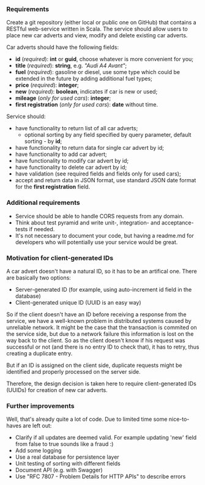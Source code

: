 ### Requirements

Create a git repository (either local or public one on GitHub) that contains a RESTful web-service written in Scala. The service should allow users to place new car adverts and view, modify and delete existing car adverts.

Car adverts should have the following fields:
* **id** (_required_): **int** or **guid**, choose whatever is more convenient for you;
* **title** (_required_): **string**, e.g. _"Audi A4 Avant"_;
* **fuel** (_required_): gasoline or diesel, use some type which could be extended in the future by adding additional fuel types;
* **price** (_required_): **integer**;
* **new** (_required_): **boolean**, indicates if car is new or used;
* **mileage** (_only for used cars_): **integer**;
* **first registration** (_only for used cars_): **date** without time.

Service should:
* have functionality to return list of all car adverts;
  * optional sorting by any field specified by query parameter, default sorting - by **id**;
* have functionality to return data for single car advert by id;
* have functionality to add car advert;
* have functionality to modify car advert by id;
* have functionality to delete car advert by id;
* have validation (see required fields and fields only for used cars);
* accept and return data in JSON format, use standard JSON date format for the **first registration** field.

### Additional requirements

* Service should be able to handle CORS requests from any domain.
* Think about test pyramid and write unit-, integration- and acceptance-tests if needed.
* It's not necessary to document your code, but having a readme.md for developers who will potentially use your service would be great.


### Motivation for client-generated IDs

A car advert doesn't have a natural ID, so it has to be an artifical one.
There are basically two options:
- Server-generated ID (for example, using auto-increment id field in the database)
- Client-generated unique ID (UUID is an easy way)

So if the client doesn't have an ID before receiving a response from the service,
we have a well-known problem in distributed systems caused by unreliable network.
It might be the case that the transaction is commited on the service side,
but due to a network failure this information is lost on the way back to the client.
So as the client doesn't know if his request was successful or not (and there is
no entry ID to check that), it has to retry, thus creating a duplicate entry.

But if an ID is assigned on the client side, duplicate requests might be identified
and properly processed on the server side.

Therefore, the design decision is taken here to require client-generated IDs (UUIDs)
for creation of new car adverts.


### Further improvements

Well, that's already quite a lot of code. Due to limited time some nice-to-haves are left out:

- Clarify if all updates are deemed valid. For example updating 'new' field from false to true sounds like a fraud :)
- Add some logging
- Use a real database for persistence layer
- Unit testing of sorting with different fields
- Document API (e.g. with Swagger)
- Use "RFC 7807 - Problem Details for HTTP APIs" to describe errors